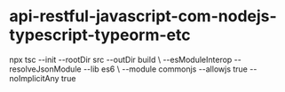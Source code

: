 # api-restful-javascript-com-nodejs-typescript-typeorm-etc

npx tsc --init --rootDir src --outDir build \ --esModuleInterop --resolveJsonModule --lib es6 \ --module commonjs --allowjs true --noImplicitAny true

